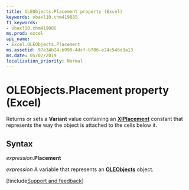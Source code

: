 ```yaml
---
title: OLEObjects.Placement property (Excel)
keywords: vbaxl10.chm419085
f1_keywords:
- vbaxl10.chm419085
ms.prod: excel
api_name:
- Excel.OLEObjects.Placement
ms.assetid: 97e34b24-b990-4dcf-b786-e24c546d3a13
ms.date: 05/02/2019
localization_priority: Normal
---
```



# OLEObjects.Placement property (Excel)

Returns or sets a **Variant** value containing an **[XlPlacement](Excel.XlPlacement.md)** constant that represents the way the object is attached to the cells below it.


## Syntax

_expression_.**Placement**

_expression_ A variable that represents an **[OLEObjects](Excel.OLEObjects.md)** object.




[!include[Support and feedback](~/includes/feedback-boilerplate.md)]
